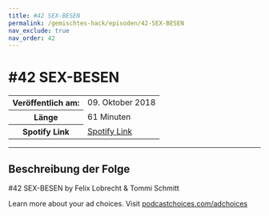 ```yaml
---
title: #42 SEX-BESEN
permalink: /gemischtes-hack/episoden/42-SEX-BESEN
nav_exclude: true
nav_order: 42
---
```


# #42 SEX-BESEN
<table class="resp-table dcf-table dcf-table-responsive dcf-table-bordered dcf-table-striped dcf-w-100%">
                    <tbody>
                        <tr>
                            <th scope="row">Veröffentlich am:</th>
                            <td data-label="Veröffentlich am:">09. Oktober 2018</td>
                        </tr>
                        <tr>
                            <th scope="row">Länge </th>
                            <td data-label="Länge ">61 Minuten</td>
                        </tr><tr>
                                <th scope="row">Spotify Link</th>
                                <td data-label="Spotify Link"><a href="https://open.spotify.com/episode/1zc3bn8eFwXCfaMtRnspcf">Spotify Link</a></td>
                            </tr></tbody>
                </table>

***

## Beschreibung der Folge

<div>
<p>#42 SEX-BESEN by Felix Lobrecht &amp; Tommi Schmitt</p><p> </p><p>Learn more about your ad choices. Visit <a href="https://podcastchoices.com/adchoices">podcastchoices.com/adchoices</a></p>  
</div>

